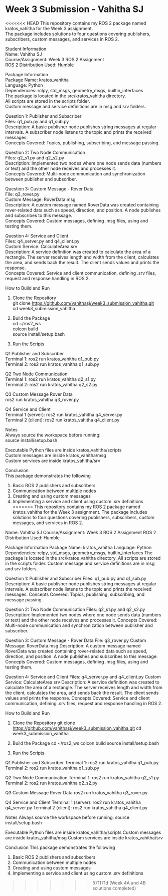 # Week 3 Submission - Vahitha SJ

<<<<<<< HEAD
This repository contains my ROS 2 package named kratos_vahitha for the Week 3 assignment.  
The package includes solutions to four questions covering publishers, subscribers, custom messages, and services in ROS 2.

Student Information  
Name: Vahitha SJ  
Course/Assignment: Week 3 ROS 2 Assignment  
ROS 2 Distribution Used: Humble  

Package Information  
Package Name: kratos_vahitha  
Language: Python  
Dependencies: rclpy, std_msgs, geometry_msgs, builtin_interfaces  
The package is located in the src/kratos_vahitha directory.  
All scripts are stored in the scripts folder.  
Custom message and service definitions are in msg and srv folders.  

Question 1: Publisher and Subscriber  
Files: q1_pub.py and q1_sub.py  
Description: A basic publisher node publishes string messages at regular intervals. A subscriber node listens to the topic and prints the received messages.  
Concepts Covered: Topics, publishing, subscribing, and message passing.  

Question 2: Two Node Communication  
Files: q2_s1.py and q2_s2.py  
Description: Implemented two nodes where one node sends data (numbers or text) and the other node receives and processes it.  
Concepts Covered: Multi-node communication and synchronization between publisher and subscriber.  

Question 3: Custom Message - Rover Data  
File: q3_rover.py  
Custom Message: RoverData.msg  
Description: A custom message named RoverData was created containing rover-related data such as speed, direction, and position. A node publishes and subscribes to this message.  
Concepts Covered: Custom messages, defining .msg files, using and testing them.  

Question 4: Service and Client  
Files: q4_server.py and q4_client.py  
Custom Service: CalculateArea.srv  
Description: A service definition was created to calculate the area of a rectangle. The server receives length and width from the client, calculates the area, and sends back the result. The client sends values and prints the response.  
Concepts Covered: Service and client communication, defining .srv files, request and response handling in ROS 2.  

How to Build and Run  

1. Clone the Repository  
git clone https://github.com/vahithasj/week3_submission_vahitha.git  
cd week3_submission_vahitha  

2. Build the Package  
cd ~/ros2_ws  
colcon build  
source install/setup.bash  

3. Run the Scripts  

Q1 Publisher and Subscriber  
Terminal 1: ros2 run kratos_vahitha q1_pub.py  
Terminal 2: ros2 run kratos_vahitha q1_sub.py  

Q2 Two Node Communication  
Terminal 1: ros2 run kratos_vahitha q2_s1.py  
Terminal 2: ros2 run kratos_vahitha q2_s2.py  

Q3 Custom Message Rover Data  
ros2 run kratos_vahitha q3_rover.py  

Q4 Service and Client  
Terminal 1 (server): ros2 run kratos_vahitha q4_server.py  
Terminal 2 (client): ros2 run kratos_vahitha q4_client.py  

Notes  
Always source the workspace before running:  
source install/setup.bash  

Executable Python files are inside kratos_vahitha/scripts  
Custom messages are inside kratos_vahitha/msg  
Custom services are inside kratos_vahitha/srv  

Conclusion  
This package demonstrates the following  
1. Basic ROS 2 publishers and subscribers  
2. Communication between multiple nodes  
3. Creating and using custom messages  
4. Implementing a service and client using custom .srv definitions  
=======
This repository contains my ROS 2 package named kratos_vahitha for the Week 3 assignment. 
The package includes solutions to four questions covering publishers, subscribers, custom messages, and services in ROS 2.

 
Name: Vahitha SJ 
Course/Assignment: Week 3 ROS 2 Assignment 
ROS 2 Distribution Used: Humble 

Package Information 
Package Name: kratos_vahitha 
Language: Python 
Dependencies: rclpy, std_msgs, geometry_msgs, builtin_interfaces 
The package is located in the src/kratos_vahitha directory. 
All scripts are stored in the scripts folder. 
Custom message and service definitions are in msg and srv folders. 

Question 1: Publisher and Subscriber 
Files: q1_pub.py and q1_sub.py 
Description: A basic publisher node publishes string messages at regular intervals. A subscriber node listens to the topic and prints the received messages. 
Concepts Covered: Topics, publishing, subscribing, and message passing. 

Question 2: Two Node Communication 
Files: q2_s1.py and q2_s2.py 
Description: Implemented two nodes where one node sends data (numbers or text) and the other node receives and processes it. 
Concepts Covered: Multi-node communication and synchronization between publisher and subscriber. 

Question 3: Custom Message - Rover Data
File: q3_rover.py 
Custom Message: RoverData.msg 
Description: A custom message named RoverData was created containing rover-related data such as speed, direction, and position. A node publishes and subscribes to this message. 
Concepts Covered: Custom messages, defining .msg files, using and testing them. 

Question 4: Service and Client 
Files: q4_server.py and q4_client.py 
Custom Service: CalculateArea.srv 
Description: A service definition was created to calculate the area of a rectangle. The server receives length and width from the client, calculates the area, and sends back the result. The client sends values and prints the response. 
Concepts Covered: Service and client communication, defining .srv files, request and response handling in ROS 2. 

How to Build and Run 

1. Clone the Repository 
git clone https://github.com/vahithasj/week3_submission_vahitha.git 
cd week3_submission_vahitha 

2. Build the Package 
cd ~/ros2_ws 
colcon build 
source install/setup.bash 

3. Run the Scripts 

Q1 Publisher and Subscriber 
Terminal 1: ros2 run kratos_vahitha q1_pub.py 
Terminal 2: ros2 run kratos_vahitha q1_sub.py 

Q2 Two Node Communication 
Terminal 1: ros2 run kratos_vahitha q2_s1.py 
Terminal 2: ros2 run kratos_vahitha q2_s2.py 

Q3 Custom Message Rover Data 
ros2 run kratos_vahitha q3_rover.py 

Q4 Service and Client 
Terminal 1 (server): ros2 run kratos_vahitha q4_server.py 
Terminal 2 (client): ros2 run kratos_vahitha q4_client.py 

Notes 
Always source the workspace before running: 
source install/setup.bash 

Executable Python files are inside kratos_vahitha/scripts 
Custom messages are inside kratos_vahitha/msg 
Custom services are inside kratos_vahitha/srv 

Conclusion 
This package demonstrates the following 
1. Basic ROS 2 publishers and subscribers 
2. Communication between multiple nodes 
3. Creating and using custom messages 
4. Implementing a service and client using custom .srv definitions 
>>>>>>> 571171d (Week 4A and 4B solutions completed)

